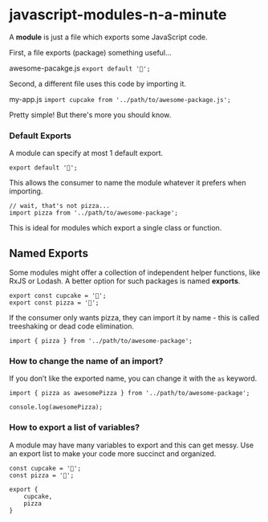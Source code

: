 # javascript-modules-n-a-minute

A **module** is just a file which exports some JavaScript code.

First, a file exports (package) something useful…

awesome-pacakge.js
```export default '🧁';```

Second, a different file uses this code by importing it.

my-app.js
```import cupcake from '../path/to/awesome-package.js';```

Pretty simple! But there's more you should know.

### Default Exports

A module can specify at most 1 default export.

```export default '🧁';```

This allows the consumer to name the module whatever it prefers when importing.

```
// wait, that's not pizza...
import pizza from '../path/to/awesome-package';
```

This is ideal for modules which export a single class or function.

## Named Exports

Some modules might offer a collection of independent helper functions, like RxJS or Lodash. A better option for such packages is named **exports**.

```
export const cupcake = '🧁';
export const pizza = '🍕';
```
If the consumer only wants pizza, they can import it by name - this is called treeshaking or dead code elimination.

```import { pizza } from '../path/to/awesome-package'; ```

### How to change the name of an import?

If you don’t like the exported name, you can change it with the ```as``` keyword.

```
import { pizza as awesomePizza } from '../path/to/awesome-package';

console.log(awesomePizza);
```
### How to export a list of variables?

A module may have many variables to export and this can get messy. Use an export list to make your code more succinct and organized.

```
const cupcake = '🧁';
const pizza = '🍕';

export { 
    cupcake,
    pizza
}
```



